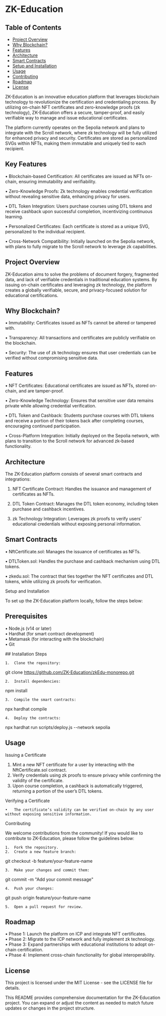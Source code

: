 # ZK-Education

## Table of Contents

- [Project Overview](#ProjectOverview)
- [Why Blockchain?](#WhyBlockchain?)
- [Features](#Features)
- [Architecture](#Architecture)
- [Smart Contracts](#SmartContracts)
- [Setup and Installation](#SetupandInstallation])
- [Usage](#Usage)
- [Contributing](#Contributing)
- [Roadmap](#Roadmap)
- [License](#License)

  
ZK-Education is an innovative education platform that leverages blockchain technology to revolutionize the certification and credentialing process. By utilizing on-chain NFT certificates and zero-knowledge proofs (zk technology), ZK-Education offers a secure, tamper-proof, and easily verifiable way to manage and issue educational certificates.

The platform currently operates on the Sepolia network and plans to integrate with the Scroll network, where zk technology will be fully utilized for enhanced privacy and security. Certificates are stored as personalized SVGs within NFTs, making them immutable and uniquely tied to each recipient.

## Key Features

• Blockchain-based Certification: All certificates are issued as NFTs on-chain, ensuring immutability and verifiability. <br>

• Zero-Knowledge Proofs: Zk technology enables credential verification without revealing sensitive data, enhancing privacy for users.<br>

• DTL Token Integration: Users purchase courses using DTL tokens and receive cashback upon successful completion, incentivizing continuous learning.<br>

• Personalized Certificates: Each certificate is stored as a unique SVG, personalized to the individual recipient.<br>

• Cross-Network Compatibility: Initially launched on the Sepolia network, with plans to fully migrate to the Scroll network to leverage zk capabilities.<br>


## Project Overview

ZK-Education aims to solve the problems of document forgery, fragmented data, and lack of verifiable credentials in traditional education systems. By issuing on-chain certificates and leveraging zk technology, the platform creates a globally verifiable, secure, and privacy-focused solution for educational certifications.

## Why Blockchain?

• Immutability: Certificates issued as NFTs cannot be altered or tampered with.<br>

• Transparency: All transactions and certificates are publicly verifiable on the blockchain.<br>

• Security: The use of zk technology ensures that user credentials can be verified without compromising sensitive data.<br>
 

## Features

• NFT Certificates: Educational certificates are issued as NFTs, stored on-chain, and are tamper-proof.<br>

• Zero-Knowledge Technology: Ensures that sensitive user data remains private while allowing credential verification.<br>

• DTL Token and Cashback: Students purchase courses with DTL tokens and receive a portion of their tokens back after completing courses, encouraging continued participation.<br>

• Cross-Platform Integration: Initially deployed on the Sepolia network, with plans to transition to the Scroll network for advanced zk-based functionality.

## Architecture

The ZK-Education platform consists of several smart contracts and integrations:

1. NFT Certificate Contract: Handles the issuance and management of certificates as NFTs.<br>

2. DTL Token Contract: Manages the DTL token economy, including token purchase and cashback incentives.<br>

3. zk Technology Integration: Leverages zk proofs to verify users’ educational credentials without exposing personal information.<br>


## Smart Contracts

• NftCertificate.sol: Manages the issuance of certificates as NFTs.<br>

• DTLToken.sol: Handles the purchase and cashback mechanism using DTL tokens.<br>

• zkedu.sol: The contract that ties together the NFT certificates and DTL tokens, while utilizing zk proofs for verification.<br>

Setup and Installation

To set up the ZK-Education platform locally, follow the steps below:


## Prerequisites

• Node.js (v14 or later) <br>
• Hardhat (for smart contract development)<br>
• Metamask (for interacting with the blockchain)<br>
• Git<br>


## Installation Steps

	1.	Clone the repository:

git clone https://github.com/ZK-Education/zkEdu-monorepo.git


	2.	Install dependencies:

npm install


	3.	Compile the smart contracts:

npx hardhat compile


	4.	Deploy the contracts:

npx hardhat run scripts/deploy.js --network sepolia



## Usage

Issuing a Certificate

1. Mint a new NFT certificate for a user by interacting with the NftCertificate.sol contract.<br>
2. Verify credentials using zk proofs to ensure privacy while confirming the validity of the certificate.<br>
3. Upon course completion, a cashback is automatically triggered, returning a portion of the user’s DTL tokens.

Verifying a Certificate

	•	The certificate’s validity can be verified on-chain by any user without exposing sensitive information.

Contributing

We welcome contributions from the community! If you would like to contribute to ZK-Education, please follow the guidelines below:

	1.	Fork the repository.
	2.	Create a new feature branch:

git checkout -b feature/your-feature-name


	3.	Make your changes and commit them:

git commit -m "Add your commit message"


	4.	Push your changes:

git push origin feature/your-feature-name


	5.	Open a pull request for review.

## Roadmap

• Phase 1: Launch the platform on ICP and integrate NFT certificates.<br>
• Phase 2: Migrate to the ICP network and fully implement zk technology.<br>
• Phase 3: Expand partnerships with educational institutions to adopt on-chain certification.<br>
• Phase 4: Implement cross-chain functionality for global interoperability.<br>

## License

This project is licensed under the MIT License - see the LICENSE file for details.

This README provides comprehensive documentation for the ZK-Education project. You can expand or adjust the content as needed to match future updates or changes in the project structure.
